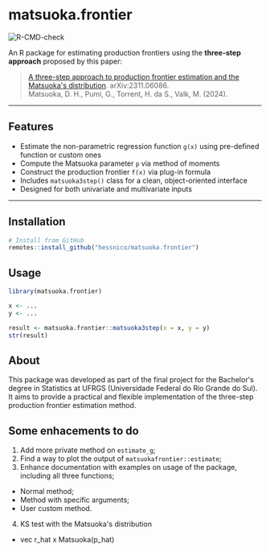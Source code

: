 # matsuoka.frontier

![R-CMD-check](https://github.com/hessnico/matsuoka.frontier/actions/workflows/r-cmd-check.yaml/badge.svg)

An R package for estimating production frontiers using the **three-step approach** proposed by this paper:
 
> [A three-step approach to production frontier estimation and the Matsuoka's distribution](https://arxiv.org/abs/2311.06086). arXiv:2311.06086.  
> Matsuoka, D. H., Pumi, G., Torrent, H. da S., Valk, M. (2024).

---

## Features

- Estimate the non-parametric regression function `g(x)` using pre-defined function or custom ones
- Compute the Matsuoka parameter `p` via method of moments
- Construct the production frontier `f(x)` via plug-in formula
- Includes `matsuoka3step()` class for a clean, object-oriented interface
- Designed for both univariate and multivariate inputs

---

## Installation

```r
# Install from GitHub
remotes::install_github("hessnico/matsuoka.frontier")
```

## Usage 

```r
library(matsuoka.frontier)

x <- ...
y <- ...

result <- matsuoka.frontier::matsuoka3step(x = x, y = y)
str(result)
```

## About

This package was developed as part of the final project for the Bachelor's degree in Statistics at UFRGS (Universidade Federal do Rio Grande do Sul).
It aims to provide a practical and flexible implementation of the three-step production frontier estimation method.


## Some enhacements to do 

1. Add more private method on `estimate_g`;
2. Find a way to plot the output of `matsuokafrontier::estimate`;
3. Enhance documentation with examples on usage of the package, including all three functions;
- Normal method;
- Method with specific arguments;
- User custom method.
4. KS test with the Matsuoka's distribution
- vec r_hat x Matsuoka(p_hat)